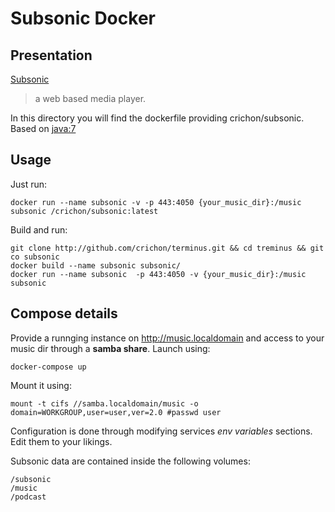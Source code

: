 # Subsonic Docker

## Presentation

[Subsonic](http://subsonic.org)

> a web based media player.

In this directory you will find the dockerfile providing crichon/subsonic.
Based on [java:7](https://registry.hub.docker.com/_/java/)

## Usage

Just run:

    docker run --name subsonic -v -p 443:4050 {your_music_dir}:/music subsonic /crichon/subsonic:latest

Build and run:

    git clone http://github.com/crichon/terminus.git && cd treminus && git co subsonic
    docker build --name subsonic subsonic/
    docker run --name subsonic  -p 443:4050 -v {your_music_dir}:/music subsonic

## Compose details

Provide a runnging instance on http://music.localdomain and access to your music dir through a **samba share**.
Launch using:

    docker-compose up

Mount it using:

    mount -t cifs //samba.localdomain/music -o domain=WORKGROUP,user=user,ver=2.0 #passwd user

Configuration is done through modifying services *env variables* sections. Edit them to your likings.

Subsonic data are contained inside the  following volumes:

    /subsonic
    /music
    /podcast

